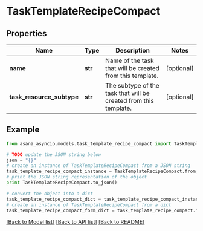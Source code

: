 # TaskTemplateRecipeCompact


## Properties

Name | Type | Description | Notes
------------ | ------------- | ------------- | -------------
**name** | **str** | Name of the task that will be created from this template. | [optional] 
**task_resource_subtype** | **str** | The subtype of the task that will be created from this template. | [optional] 

## Example

```python
from asana_asyncio.models.task_template_recipe_compact import TaskTemplateRecipeCompact

# TODO update the JSON string below
json = "{}"
# create an instance of TaskTemplateRecipeCompact from a JSON string
task_template_recipe_compact_instance = TaskTemplateRecipeCompact.from_json(json)
# print the JSON string representation of the object
print TaskTemplateRecipeCompact.to_json()

# convert the object into a dict
task_template_recipe_compact_dict = task_template_recipe_compact_instance.to_dict()
# create an instance of TaskTemplateRecipeCompact from a dict
task_template_recipe_compact_form_dict = task_template_recipe_compact.from_dict(task_template_recipe_compact_dict)
```
[[Back to Model list]](../README.md#documentation-for-models) [[Back to API list]](../README.md#documentation-for-api-endpoints) [[Back to README]](../README.md)


